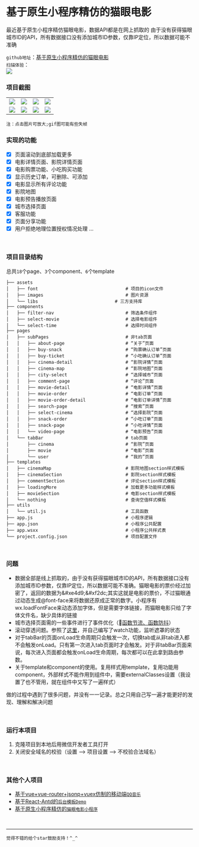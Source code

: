 # 基于原生小程序精仿的猫眼电影

最近基于原生小程序精仿猫眼电影，数据API都是在网上抓取的
由于没有获得猫眼城市ID的API，所有数据接口没有添加城市ID参数，仅靠IP定位，所以数据可能不准确


`github地址`：[基于原生小程序精仿的猫眼电影](https://github.com/zhangZhiHao1996/weapp-movie-master)  
`扫描体验`：  
<img src='https://img-blog.csdnimg.cn/20181105093504581.jpg'></img>
<br/>

### 项目截图

<table>
	 <tr>
        <td><img src='https://img-blog.csdnimg.cn/201810281359590.png'></img></td>
        <td><img src='https://img-blog.csdnimg.cn/201810281400081.png'></img></td>
        <td><img src='https://img-blog.csdnimg.cn/2018102814001653.png'></img></td>
         <td><img src='https://img-blog.csdnimg.cn/20181028140035728.png'></img></td>
    </tr>
    <tr>
        <td><img src='https://img-blog.csdnimg.cn/20181028130912721.gif'></img></td>
        <td><img src='https://img-blog.csdnimg.cn/20181028130943704.gif'></img></td>
        <td><img src='https://img-blog.csdnimg.cn/20181028131030913.gif'></img></td>
         <td><img src='https://img-blog.csdnimg.cn/201810281311057.gif'></img></td>
    </tr>
</table>

`注：点击图片可放大;gif图可能有些失帧`
<br/>

### 实现的功能

- [x] 页面滚动到底部加载更多
- [x] 电影详情页面、影院详情页面
- [x] 电影购票功能、小吃购买功能
- [x] 显示历史订单，可删除、可添加
- [x] 电影显示所有评论功能
- [x] 影院地图
- [x] 电影预告播放页面
- [x] 城市选择页面
- [x] 客服功能
- [x] 页面分享功能
- [x] 用户拒绝地理位置授权情况处理
	...
<br/>

### 项目目录结构

总共`18`个page、`3`个component、`6`个template

```
├── assets                               
│   ├── font                                 # 项目的icon文件
│   ├── images                               # 图片资源
│   └── libs                    	     # 三方支持库
├── components
│   ├── filter-nav                           # 筛选条件组件
│   ├── select-movie                         # 选择电影组件
│   └── select-time                          # 选择时间组件
├── pages
│   ├── subPages                             # 非tab页面
│   │   ├── about-page                       # “关于”页面
│   │   ├── buy-snack                        # “购票确认订单”页面
│   │   ├── buy-ticket                       # “小吃确认订单”页面
│   │   ├── cinema-detail                    # “影院详情”页面
│   │   ├── cinema-map                       # “影院地图”页面
│   │   ├── city-select                      # “选择城市”页面
│   │   ├── comment-page                     # “评论”页面
│   │   ├── movie-detail                     # “电影详情”页面
│   │   ├── movie-order                      # “电影订单”页面
│   │   ├── movie-order-detail               # “电影订单详情”页面
│   │   ├── search-page                      # “搜索”页面
│   │   ├── select-cinema                    # “选择影院”页面
│   │   ├── snack-order                      # “小吃订单”页面
│   │   ├── snack-page                       # “小吃详情”页面
│   │   └── video-page                       # “电影预告”页面
│   └── tabBar                               # tab页面
│       ├── cinema                           # “影院”页面
│       ├── movie                            # “电影”页面 
│       └── user                             # “我的”页面
├── templates
│   ├── cinemaMap                            # 影院地图section样式模板
│   ├── cinemaSection                        # 影院section样式模板
│   ├── commentSection                       # 评论section样式模板
│   ├── loadingMore                          # 加载更多功能样式模板
│   ├── movieSection                         # 电影section样式模板
│   └── nothing                              # 查询空值样式模板
├── utils                                    
│   └── util.js                              # 工具函数
├── app.js                                   # 小程序逻辑
├── app.json                                 # 小程序公共配置
├── app.wsxx                                 # 小程序公共样式表
└── project.config.json                      # 项目配置文件
```
<br/>

### 问题

- 数据全部是线上抓取的，由于没有获得猫眼城市ID的API，所有数据接口没有添加城市ID参数，仅靠IP定位，所以数据可能不准确。猫眼电影的票价经过加密了，返回的数据为\&#xe4d9;\&#xf2dc;其实这就是电影的票价，不过猫眼通过动态生成@font-face来将数据还原成正常的数字。小程序有wx.loadFontFace来动态添加字体，但是需要字体链接，而猫眼电影只给了字体文件名，缺少具体的链接
- 城市选择页面需的一些事件进行了事件优化（[函数节流、函数防抖](https://blog.csdn.net/qq_37860930/article/details/83505547)）
- 滚动穿透问题。参照了[这里](https://www.jianshu.com/p/6022f7346ed2)，并自己编写了watch功能，监听遮罩的状态
- 对于tabBar的页面onLoad生命周期只会触发一次，切换tab或从非tab进入都不会触发onLoad。只有第一次进入tab页面时才会触发。对于非tabBar页面来说，每次进入页面都会触发onLoad生命周期，每次都可以在此拿到路由参数。
- 关于template和component的使用。复用样式用template，复用功能用component，外部样式不能作用到组件中，需要externalClasses设置（我设置了也不管用，就在组件中又写了一遍样式）

做的过程中遇到了很多问题，并没有一一记录。总之只用自己写一遍才能更好的发现、理解和解决问题

<br/>


### 运行本项目
1. 克隆项目到本地后用微信开发者工具打开
2. 关闭安全域名的校验（设置 --> 项目设置 --> 不校验合法域名）
<br/>


### 其他个人项目

- [基于vue+vue-router+jsonp+vuex仿制的移动端`QQ音乐`](https://github.com/zhangZhiHao1996/vue-music-master)
- [基于React-Antd的`后台模板Demo`](https://github.com/zhangZhiHao1996/react-admin-master)
- [基于原生小程序精仿的`猫眼电影小程序`](https://github.com/zhangZhiHao1996/weapp-movie-master)

<br/>

<hr/>

`觉得不错的给个star鼓励支持！^_^`







